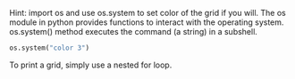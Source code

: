 <!--title={Print Grid}-->

<!--badges={Python:30}-->

<!--concepts={Indexing 2D Lists}-->

Hint: import os and use os.system to set color of the grid if you will.
The os module in python provides functions to interact with the operating system. 
os.system() method executes the command (a string) in a subshell.
```python
os.system("color 3")
```

To print a grid, simply use a nested for loop.

